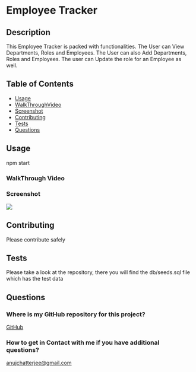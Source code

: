 # Employee Tracker

## Description

This Employee Tracker is packed with functionalities.
The User can View Departments, Roles and Employees. 
The User can also Add Departments, Roles and Employees.
The user can Update the role for an Employee as well.
    

## Table of Contents
* [Usage](#usage)
* [WalkThroughVideo](#walkthrough)
* [Screenshot](#screenshot)
* [Contributing](#contributing)
* [Tests](#tests)
* [Questions](#questions)

## Usage
npm start

### WalkThrough Video

<test>

### Screenshot
![](./assets/)


## Contributing

Please contribute safely
    

## Tests

Please take a look at the repository, 
there you will find the db/seeds.sql file which has the test data
    

## Questions
### Where is my GitHub repository for this project?
[GitHub](https://github.com/chattean/employee-tracker)

### How to get in Contact with me if you have additional questions?

anujchatterjee@gmail.com
    

